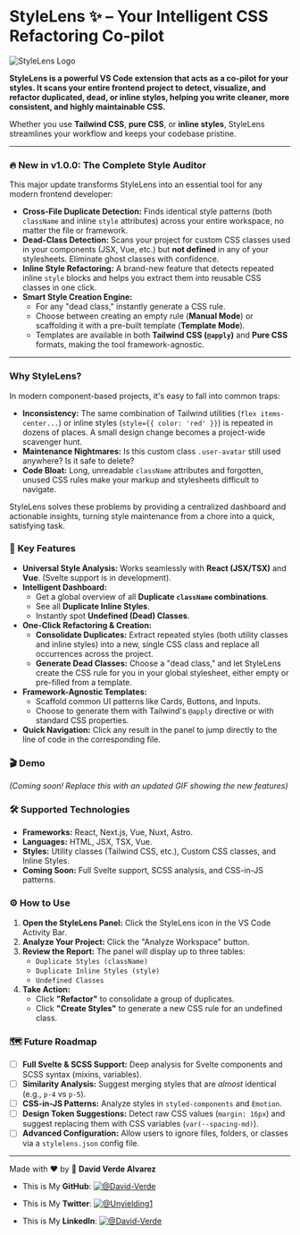 # StyleLens ✨ – Your Intelligent CSS Refactoring Co-pilot

![StyleLens Logo](https://raw.githubusercontent.com/DavidVerde/StyleLens/main/media/icons/stylelens.png) 
<!-- Note: Update the image URL to your public repository URL once available -->

**StyleLens is a powerful VS Code extension that acts as a co-pilot for your styles. It scans your entire frontend project to detect, visualize, and refactor duplicated, dead, or inline styles, helping you write cleaner, more consistent, and highly maintainable CSS.**

Whether you use **Tailwind CSS**, **pure CSS**, or **inline styles**, StyleLens streamlines your workflow and keeps your codebase pristine.

---

### 🔥 New in v1.0.0: The Complete Style Auditor

This major update transforms StyleLens into an essential tool for any modern frontend developer:

-   **Cross-File Duplicate Detection:** Finds identical style patterns (both `className` and inline `style` attributes) across your entire workspace, no matter the file or framework.
-   **Dead-Class Detection:** Scans your project for custom CSS classes used in your components (JSX, Vue, etc.) but **not defined** in any of your stylesheets. Eliminate ghost classes with confidence.
-   **Inline Style Refactoring:** A brand-new feature that detects repeated inline `style` blocks and helps you extract them into reusable CSS classes in one click.
-   **Smart Style Creation Engine:**
    -   For any "dead class," instantly generate a CSS rule.
    -   Choose between creating an empty rule (**Manual Mode**) or scaffolding it with a pre-built template (**Template Mode**).
    -   Templates are available in both **Tailwind CSS (`@apply`)** and **Pure CSS** formats, making the tool framework-agnostic.

---

### Why StyleLens?

In modern component-based projects, it's easy to fall into common traps:

-   **Inconsistency:** The same combination of Tailwind utilities (`flex items-center...`) or inline styles (`style={{ color: 'red' }}`) is repeated in dozens of places. A small design change becomes a project-wide scavenger hunt.
-   **Maintenance Nightmares:** Is this custom class `.user-avatar` still used anywhere? Is it safe to delete?
-   **Code Bloat:** Long, unreadable `className` attributes and forgotten, unused CSS rules make your markup and stylesheets difficult to navigate.

StyleLens solves these problems by providing a centralized dashboard and actionable insights, turning style maintenance from a chore into a quick, satisfying task.

### 🚀 Key Features

-   **Universal Style Analysis:** Works seamlessly with **React (JSX/TSX)** and **Vue**. (Svelte support is in development).
-   **Intelligent Dashboard:**
    -   Get a global overview of all **Duplicate `className` combinations**.
    -   See all **Duplicate Inline Styles**.
    -   Instantly spot **Undefined (Dead) Classes**.
-   **One-Click Refactoring & Creation:**
    -   **Consolidate Duplicates:** Extract repeated styles (both utility classes and inline styles) into a new, single CSS class and replace all occurrences across the project.
    -   **Generate Dead Classes:** Choose a "dead class," and let StyleLens create the CSS rule for you in your global stylesheet, either empty or pre-filled from a template.
-   **Framework-Agnostic Templates:**
    -   Scaffold common UI patterns like Cards, Buttons, and Inputs.
    -   Choose to generate them with Tailwind's `@apply` directive or with standard CSS properties.
-   **Quick Navigation:** Click any result in the panel to jump directly to the line of code in the corresponding file.

### 🎬 Demo

*(Coming soon! Replace this with an updated GIF showing the new features)*

### 🛠️ Supported Technologies

-   **Frameworks:** React, Next.js, Vue, Nuxt, Astro.
-   **Languages:** HTML, JSX, TSX, Vue.
-   **Styles:** Utility classes (Tailwind CSS, etc.), Custom CSS classes, and Inline Styles.
-   **Coming Soon:** Full Svelte support, SCSS analysis, and CSS-in-JS patterns.

### ⚙️ How to Use

1.  **Open the StyleLens Panel:** Click the StyleLens icon in the VS Code Activity Bar.
2.  **Analyze Your Project:** Click the "Analyze Workspace" button.
3.  **Review the Report:** The panel will display up to three tables:
    -   `Duplicate Styles (className)`
    -   `Duplicate Inline Styles (style)`
    -   `Undefined Classes`
4.  **Take Action:**
    -   Click **"Refactor"** to consolidate a group of duplicates.
    -   Click **"Create Styles"** to generate a new CSS rule for an undefined class.

### 🗺️ Future Roadmap

-   [ ] **Full Svelte & SCSS Support:** Deep analysis for Svelte components and SCSS syntax (mixins, variables).
-   [ ] **Similarity Analysis:** Suggest merging styles that are *almost* identical (e.g., `p-4` vs `p-5`).
-   [ ] **CSS-in-JS Patterns:** Analyze styles in `styled-components` and `Emotion`.
-   [ ] **Design Token Suggestions:** Detect raw CSS values (`margin: 16px`) and suggest replacing them with CSS variables (`var(--spacing-md)`).
-   [ ] **Advanced Configuration:** Allow users to ignore files, folders, or classes via a `stylelens.json` config file.

---

Made with ❤️ by 👤 **David Verde Alvarez**

- This is My **GitHub**: [![@David-Verde](https://img.shields.io/github/followers/omarramoun?label=David&style=social)](https://github.com/David-Verde)

- This is My **Twitter**: [![@Unyielding1](https://img.shields.io/twitter/follow/omarramoun?label=David16&style=social)](https://twitter.com/UnyieldingOne)

- This is My **LinkedIn**: [![@David-Verde](https://img.shields.io/badge/David_Verde-0077B5?style=social&logo=linkedin&labelColor=0077B5)](https://www.linkedin.com/in/david-verde-alvarez/)
